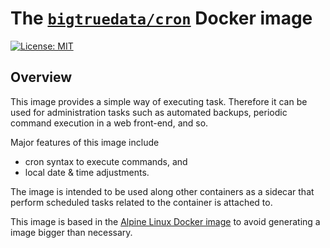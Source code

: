 # The [`bigtruedata/cron`](https://hub.docker.com/r/bigtruedata/cron/) Docker image

[![License: MIT](https://img.shields.io/badge/License-MIT-yellow.svg)](https://opensource.org/licenses/MIT)


## Overview

This image provides a simple way of executing task. Therefore it can be used for administration tasks such as automated backups, periodic command execution in a web front-end, and so.

Major features of this image include
- cron syntax to execute commands, and
- local date & time adjustments.

The image is intended to be used along other containers as a sidecar that perform scheduled tasks related to the container is attached to.

This image is based in the [Alpine Linux Docker image](https://hub.docker.com/r/library/alpine/) to avoid generating a image bigger than necessary.
